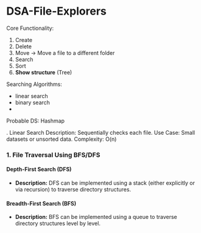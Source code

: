 # DSA-File-Explorers

Core Functionality:
1. Create
2. Delete
3. Move -> Move a file to a different folder
4. Search
5. Sort 
6. **Show structure** (Tree)

Searching Algorithms:
- linear search
- binary search
- 

Probable DS: Hashmap

. Linear Search
Description: Sequentially checks each file.
Use Case: Small datasets or unsorted data.
Complexity: O(n)


### 1. **File Traversal Using BFS/DFS**

#### Depth-First Search (DFS)
- **Description:** DFS can be implemented using a stack (either explicitly or via recursion) to traverse directory structures.

#### Breadth-First Search (BFS)
- **Description:** BFS can be implemented using a queue to traverse directory structures level by level.
